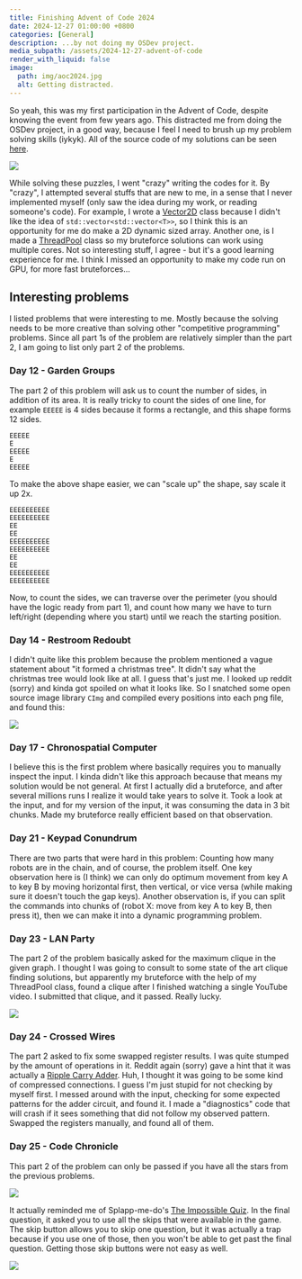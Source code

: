 ```yaml
---
title: Finishing Advent of Code 2024
date: 2024-12-27 01:00:00 +0800
categories: [General]
description: ...by not doing my OSDev project.
media_subpath: /assets/2024-12-27-advent-of-code
render_with_liquid: false
image:
  path: img/aoc2024.jpg
  alt: Getting distracted.
---
```


So yeah, this was my first participation in the Advent of Code, despite knowing
the event from few years ago. This distracted me from doing the OSDev project,
in a good way, because I feel I need to brush up my problem solving skills
(iykyk). All of the source code of my solutions can be seen
[here](https://github.com/firmanhp/aoc2024).

![](img/50_stars.png)

While solving these puzzles, I went "crazy" writing the codes for it. By
"crazy", I attempted several stuffs that are new to me, in a sense that I never
implemented myself (only saw the idea during my work, or reading someone's
code). For example, I wrote a
[Vector2D](https://github.com/firmanhp/aoc2024/blob/main/util/vector_2d.h) class
because I didn't like the idea of `std::vector<std::vector<T>>`, so I think this
is an opportunity for me do make a 2D dynamic sized array. Another one, is I
made a
[ThreadPool](https://github.com/firmanhp/aoc2024/blob/main/util/thread_pool.h)
class so my bruteforce solutions can work using multiple cores. Not so
interesting stuff, I agree - but it's a good learning experience for me. I think
I missed an opportunity to make my code run on GPU, for more fast bruteforces...

## Interesting problems

I listed problems that were interesting to me. Mostly because the solving needs
to be more creative than solving other "competitive programming" problems. Since
all part 1s of the problem are relatively simpler than the part 2, I am going to
list only part 2 of the problems.

### Day 12 - Garden Groups

The part 2 of this problem will ask us to count the number of sides, in addition
of its area. It is really tricky to count the sides of one line, for example
`EEEEE` is 4 sides because it forms a rectangle, and this shape forms 12 sides.

```text
EEEEE
E
EEEEE
E
EEEEE
```

To make the above shape easier, we can "scale up" the shape, say scale it up 2x.

```text
EEEEEEEEEE
EEEEEEEEEE
EE
EE
EEEEEEEEEE
EEEEEEEEEE
EE
EE
EEEEEEEEEE
EEEEEEEEEE
```

Now, to count the sides, we can traverse over the perimeter (you should have the
logic ready from part 1), and count how many we have to turn left/right
(depending where you start) until we reach the starting position.

### Day 14 - Restroom Redoubt

I didn't quite like this problem because the problem mentioned a vague statement
about "it formed a christmas tree". It didn't say what the christmas tree would
look like at all. I guess that's just me. I looked up reddit (sorry) and kinda
got spoiled on what it looks like. So I snatched some open source image library
`CImg` and compiled every positions into each png file, and found this:

![](img/restroom_redoubt.png)

### Day 17 - Chronospatial Computer

I believe this is the first problem where basically requires you to manually
inspect the input. I kinda didn't like this approach because that means my
solution would be not general. At first I actually did a bruteforce, and after
several millions runs I realize it would take years to solve it. Took a look at
the input, and for my version of the input, it was consuming the data in 3 bit
chunks. Made my bruteforce really efficient based on that observation.

### Day 21 - Keypad Conundrum

There are two parts that were hard in this problem: Counting how many robots are
in the chain, and of course, the problem itself. One key observation here is (I
think) we can only do optimum movement from key A to key B by moving horizontal
first, then vertical, or vice versa (while making sure it doesn't touch the gap
keys). Another observation is, if you can split the commands into chunks of
(robot X: move from key A to key B, then press it), then we can make it into a
dynamic programming problem.

### Day 23 - LAN Party

The part 2 of the problem basically asked for the maximum clique in the given
graph. I thought I was going to consult to some state of the art clique finding
solutions, but apparently my bruteforce with the help of my ThreadPool class,
found a clique after I finished watching a single YouTube video. I submitted
that clique, and it passed. Really lucky.

![](img/lan_party.jpeg)

### Day 24 - Crossed Wires

The part 2 asked to fix some swapped register results. I was quite stumped by
the amount of operations in it. Reddit again (sorry) gave a hint that it was
actually a [Ripple Carry
Adder](https://www.sciencedirect.com/topics/computer-science/ripple-carry-adder).
Huh, I thought it was going to be some kind of compressed connections. I guess
I'm just stupid for not checking by myself first. I messed around with the
input, checking for some expected patterns for the adder circuit, and found it.
I made a "diagnostics" code that will crash if it sees something that did not
follow my observed pattern. Swapped the registers manually, and found all of
them.

### Day 25 - Code Chronicle

This part 2 of the problem can only be passed if you have all the stars from the
previous problems.

![](img/code_chronicle.jpeg)

It actually reminded me of Splapp-me-do's [The Impossible
Quiz](https://en.wikipedia.org/wiki/The_Impossible_Quiz). In the final question,
it asked you to use all the skips that were available in the game. The skip
button allows you to skip one question, but it was actually a trap because if
you use one of those, then you won't be able to get past the final question.
Getting those skip buttons were not easy as well.

![](img/impossible_quiz.jpg)
